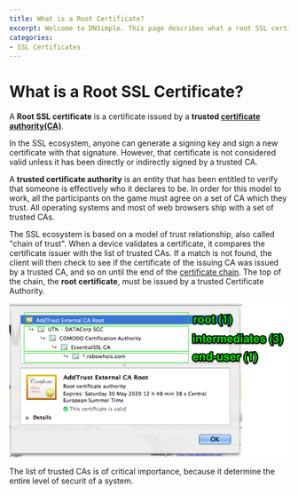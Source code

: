 ```yaml
---
title: What is a Root Certificate?
excerpt: Welcome to DNSimple. This page describes what a root SSL certificate is. Hosted DNS has never been this easy.
categories:
- SSL Certificates
---
```


# What is a Root SSL Certificate?

A **Root SSL certificate** is a certificate issued by a **trusted [certificate authority(CA)](/articles/what-is-certificate-authority/)**.

In the SSL ecosystem, anyone can generate a signing key and sign a new certificate with that signature. However, that certificate is not considered valid unless it has been directly or indirectly signed by a trusted CA.

A **trusted certificate authority** is an entity that has been entitled to verify that someone is effectively who it declares to be. In order for this model to work, all the participants on the game must agree on a set of CA which they trust. All operating systems and most of web browsers ship with a set of trusted CAs.

The SSL ecosystem is based on a model of trust relationship, also called "chain of trust". When a device validates a certificate, it compares the certificate issuer with the list of trusted CAs. If a match is not found, the client will then check to see if the certificate of the issuing CA was issued by a trusted CA, and so on until the end of the [certificate chain](/articles/what-is-ssl-certificate-chain/). The top of the chain, the **root certificate**, must be issued by a trusted Certificate Authority.

![A real SSL certificate chain](/files/dnsimple-ssl-chain-robowhois.png)

The list of trusted CAs is of critical importance, because it determine the entire level of securit of a system.
